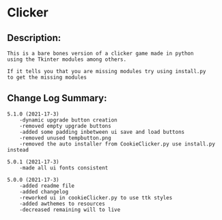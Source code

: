 # Clicker
## Description:

    This is a bare bones version of a clicker game made in python
    using the Tkinter modules among others.

    If it tells you that you are missing modules try using install.py 
    to get the missing modules

## Change Log Summary:

    5.1.0 (2021-17-3)
        -dynamic upgrade button creation
        -removed empty upgrade buttons
        -added some padding inbetween ui save and load buttons
        -removed unused tempbutton.png
        -removed the auto installer from CookieClicker.py use install.py instead

    5.0.1 (2021-17-3)
        -made all ui fonts consistent

    5.0.0 (2021-17-3)
        -added readme file
        -added changelog
        -reworked ui in cookieClicker.py to use ttk styles
        -added awthemes to resources
        -decreased remaining will to live